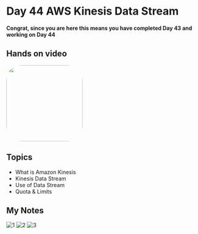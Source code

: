 # Day 44 AWS Kinesis Data Stream

**Congrat, since you are here this means you have completed Day 43 and working on Day 44**

## Hands on video
<a href="https://youtu.be/4FULV20Yabw">
<img src="https://i3.ytimg.com/vi/4FULV20Yabw/hqdefault.jpg" align="center" width="200" style="border-radius:40px" />
</a>

## Topics
  - What is Amazon Kinesis
  - Kinesis Data Stream
  - Use of Data Stream
  - Quota & Limits

## My Notes
  ![1](https://user-images.githubusercontent.com/41295276/125572899-52b5145c-3147-46ce-abc5-1a538093f1c4.jpeg)
  ![2](https://user-images.githubusercontent.com/41295276/125572914-2c0a6fc1-6aab-4aa4-bece-e6dd801b0d46.jpeg)
  ![3](https://user-images.githubusercontent.com/41295276/125572918-76c5f279-0fb2-45b6-b161-8fe9c492be55.jpeg)
